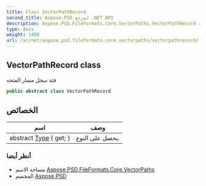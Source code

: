 ```yaml
---
title: Class VectorPathRecord
second_title: Aspose.PSD لمرجع .NET API
description: Aspose.PSD.FileFormats.Core.VectorPaths.VectorPathRecord فصل. فئة سجل مسار المتجه
type: docs
weight: 1400
url: /ar/net/aspose.psd.fileformats.core.vectorpaths/vectorpathrecord/
---
```

## VectorPathRecord class

فئة سجل مسار المتجه

```csharp
public abstract class VectorPathRecord
```

## الخصائص

| اسم | وصف |
| --- | --- |
| abstract [Type](../../aspose.psd.fileformats.core.vectorpaths/vectorpathrecord/type/) { get; } | يحصل على النوع. |

### أنظر أيضا

* مساحة الاسم [Aspose.PSD.FileFormats.Core.VectorPaths](../../aspose.psd.fileformats.core.vectorpaths/)
* المجسم [Aspose.PSD](../../)


